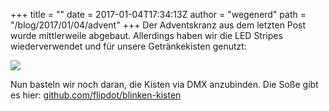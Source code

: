 +++
title = "</Advent>"
date = 2017-01-04T17:34:13Z
author = "wegenerd"
path = "/blog/2017/01/04/advent"
+++
Der Adventskranz aus dem letzten Post wurde mittlerweile abgebaut.
Allerdings haben wir die LED Stripes wiederverwendet und für unsere
Getränkekisten genutzt:  
  
[![](https://flipdot.org/blog/uploads/blinken-kisten.serendipityThumb.jpg)](https://flipdot.org/blog/uploads/blinken-kisten.jpg)  
  
Nun basteln wir noch daran, die Kisten via DMX anzubinden. Die Soße gibt
es hier:
[github.com/flipdot/blinken-kisten](https://github.com/flipdot/blinken-kisten)
